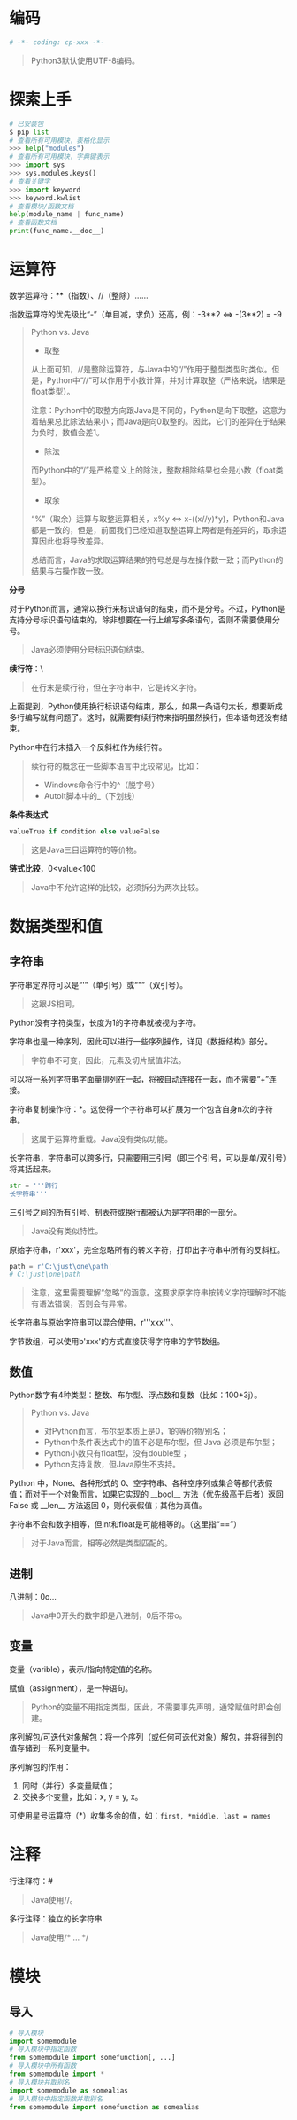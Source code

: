 # 编码

```python
# -*- coding: cp-xxx -*-
```

> Python3默认使用UTF-8编码。

# 探索上手

```python
# 已安装包
$ pip list
# 查看所有可用模块，表格化显示
>>> help("modules")
# 查看所有可用模块，字典键表示
>>> import sys
>>> sys.modules.keys()
# 查看关键字
>>> import keyword
>>> keyword.kwlist
# 查看模块/函数文档
help(module_name | func_name)
# 查看函数文档
print(func_name.__doc__)
```

# 运算符

数学运算符：**（指数）、//（整除）……

指数运算符的优先级比“-”（单目减，求负）还高，例：-3**2 <=> -(3\*\*2) = -9

> Python vs. Java
>
> * 取整
>
> 从上面可知，//是整除运算符，与Java中的“/”作用于整型类型时类似。但是，Python中“//”可以作用于小数计算，并对计算取整（严格来说，结果是float类型）。
>
> 注意：Python中的取整方向跟Java是不同的，Python是向下取整，这意为着结果总比除法结果小；而Java是向0取整的。因此，它们的差异在于结果为负时，数值会差1。
>
> * 除法
>
> 而Python中的“/”是严格意义上的除法，整数相除结果也会是小数（float类型）。
>
> * 取余
>
> “%”（取余）运算与取整运算相关，x%y <=> x-((x//y)*y)，Python和Java都是一致的，但是，前面我们已经知道取整运算上两者是有差异的，取余运算因此也将导致差异。
>
> 总结而言，Java的求取运算结果的符号总是与左操作数一致；而Python的结果与右操作数一致。

**分号**

对于Python而言，通常以换行来标识语句的结束，而不是分号。不过，Python是支持分号标识语句结束的，除非想要在一行上编写多条语句，否则不需要使用分号。

> Java必须使用分号标识语句结束。

**续行符**：\

> 在行末是续行符，但在字符串中，它是转义字符。

上面提到，Python使用换行标识语句结束，那么，如果一条语句太长，想要断成多行编写就有问题了。这时，就需要有续行符来指明虽然换行，但本语句还没有结束。

Python中在行末插入一个反斜杠作为续行符。

> 续行符的概念在一些脚本语言中比较常见，比如：
>
> * Windows命令行中的^（脱字号）
> * AutoIt脚本中的_（下划线）

**条件表达式**

```python
valueTrue if condition else valueFalse
```

> 这是Java三目运算符的等价物。

**链式比较**，0<value<100

> Java中不允许这样的比较，必须拆分为两次比较。

# 数据类型和值

## 字符串

字符串定界符可以是“'”（单引号）或“"”（双引号）。

> 这跟JS相同。

Python没有字符类型，长度为1的字符串就被视为字符。

字符串也是一种序列，因此可以进行一些序列操作，详见《数据结构》部分。

> 字符串不可变，因此，元素及切片赋值非法。

可以将一系列字符串字面量排列在一起，将被自动连接在一起，而不需要“+”连接。

字符串复制操作符：*。这使得一个字符串可以扩展为一个包含自身n次的字符串。

> 这属于运算符重载。Java没有类似功能。

长字符串，字符串可以跨多行，只需要用三引号（即三个引号，可以是单/双引号）将其括起来。

```python
str = '''跨行
长字符串'''
```

三引号之间的所有引号、制表符或换行都被认为是字符串的一部分。

> Java没有类似特性。

原始字符串，r'xxx'，完全忽略所有的转义字符，打印出字符串中所有的反斜杠。

```python
path = r'C:\just\one\path'
# C:\just\one\path
```

> 注意，这里需要理解“忽略”的涵意。这要求原字符串按转义字符理解时不能有语法错误，否则会有异常。

长字符串与原始字符串可以混合使用，r'''xxx'''。

字节数组，可以使用b'xxx'的方式直接获得字符串的字节数组。

## 数值

Python数字有4种类型：整数、布尔型、浮点数和复数（比如：100+3j）。

> Python vs. Java
>
> * 对Python而言，布尔型本质上是0，1的等价物/别名；
> * Python中条件表达式中的值不必是布尔型，但 Java 必须是布尔型；
> * Python小数只有float型，没有double型；
> * Python支持复数，但Java原生不支持。

Python 中，None、各种形式的 0、空字符串、各种空序列或集合等都代表假值；而对于一个对象而言，如果它实现的 \_\_bool\_\_ 方法（优先级高于后者）返回 False 或 \_\_len\_\_ 方法返回 0，则代表假值；其他为真值。

字符串不会和数字相等，但int和float是可能相等的。（这里指“==”）

> 对于Java而言，相等必然是类型匹配的。

## 进制

八进制：0o...

> Java中0开头的数字即是八进制，0后不带o。

## 变量

变量（varible），表示/指向特定值的名称。

赋值（assignment），是一种语句。

> Python的变量不用指定类型，因此，不需要事先声明，通常赋值时即会创建。

序列解包/可迭代对象解包：将一个序列（或任何可迭代对象）解包，并将得到的值存储到一系列变量中。

序列解包的作用：

1. 同时（并行）多变量赋值；
2. 交换多个变量，比如：x, y = y, x。

可使用星号运算符（*）收集多余的值，如：`first, *middle, last = names`

# 注释

行注释符：#

> Java使用//。

多行注释：独立的长字符串

> Java使用/* ... */

# 模块

## 导入

```python
# 导入模块
import somemodule
# 导入模块中指定函数
from somemodule import somefunction[, ...]
# 导入模块中所有函数
from somemodule import *
# 导入模块并取别名
import somemodule as somealias
# 导入模块中指定函数并取别名
from somemodule import somefunction as somealias
```



